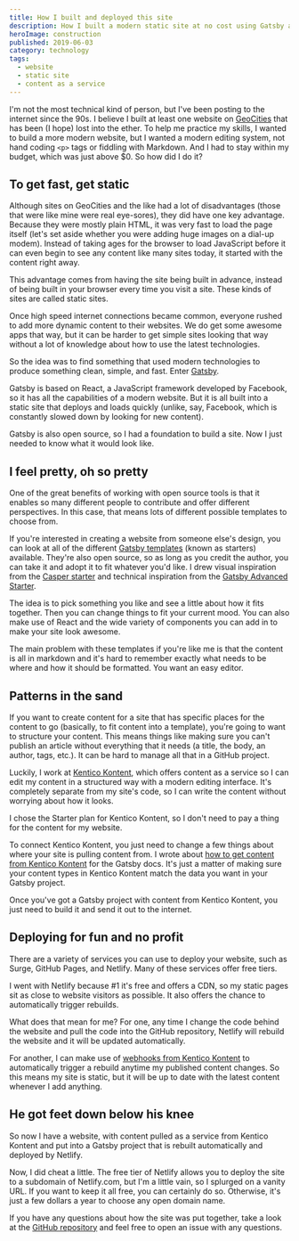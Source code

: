 ```yaml
---
title: How I built and deployed this site
description: How I built a modern static site at no cost using Gatsby and Kentico Kontent for Content as a Service.
heroImage: construction
published: 2019-06-03
category: technology
tags:
  - website
  - static site
  - content as a service
---
```


I'm not the most technical kind of person, but I've been posting to the internet since the 90s. I believe I built at least one website on [GeoCities](https://en.wikipedia.org/wiki/Yahoo!_GeoCities) that has been (I hope) lost into the ether. To help me practice my skills, I wanted to build a more modern website, but I wanted a modern editing system, not hand coding `<p>` tags or fiddling with Markdown. And I had to stay within my budget, which was just above $0. So how did I do it?

## To get fast, get static

Although sites on GeoCities and the like had a lot of disadvantages (those that were like mine were real eye-sores), they did have one key advantage. Because they were mostly plain HTML, it was very fast to load the page itself (let's set aside whether you were adding huge images on a dial-up modem). Instead of taking ages for the browser to load JavaScript before it can even begin to see any content like many sites today, it started with the content right away.

This advantage comes from having the site being built in advance, instead of being built in your browser every time you visit a site. These kinds of sites are called static sites.

Once high speed internet connections became common, everyone rushed to add more dynamic content to their websites. We do get some awesome apps that way, but it can be harder to get simple sites looking that way without a lot of knowledge about how to use the latest technologies.

So the idea was to find something that used modern technologies to produce something clean, simple, and fast. Enter [Gatsby](https://www.gatsbyjs.org/).

Gatsby is based on React, a JavaScript framework developed by Facebook, so it has all the capabilities of a modern website. But it is all built into a static site that deploys and loads quickly (unlike, say, Facebook, which is constantly slowed down by looking for new content).

Gatsby is also open source, so I had a foundation to build a site. Now I just needed to know what it would look like.

## I feel pretty, oh so pretty

One of the great benefits of working with open source tools is that it enables so many different people to contribute and offer different perspectives. In this case, that means lots of different possible templates to choose from.

If you're interested in creating a website from someone else's design, you can look at all of the different [Gatsby templates](https://www.gatsbyjs.org/starters/) (known as starters) available. They're also open source, so as long as you credit the author, you can take it and adopt it to fit whatever you'd like. I drew visual inspiration from the [Casper starter](https://github.com/haysclark/gatsby-starter-casper) and technical inspiration from the [Gatsby Advanced Starter](https://github.com/Vagr9K/gatsby-advanced-starter).

The idea is to pick something you like and see a little about how it fits together. Then you can change things to fit your current mood. You can also make use of React and the wide variety of components you can add in to make your site look awesome.

The main problem with these templates if you're like me is that the content is all in markdown and it's hard to remember exactly what needs to be where and how it should be formatted. You want an easy editor.

## Patterns in the sand

If you want to create content for a site that has specific places for the content to go (basically, to fit content into a template), you're going to want to structure your content. This means things like making sure you can't publish an article without everything that it needs (a title, the body, an author, tags, etc.). It can be hard to manage all that in a GitHub project.

Luckily, I work at [Kentico Kontent](https://kontent.ai/), which offers content as a service so I can edit my content in a structured way with a modern editing interface. It's completely separate from my site's code, so I can write the content without worrying about how it looks.

I chose the Starter plan for Kentico Kontent, so I don't need to pay a thing for the content for my website.

To connect Kentico Kontent, you just need to change a few things about where your site is pulling content from. I wrote about [how to get content from Kentico Kontent](https://www.gatsbyjs.org/docs/sourcing-from-kentico-kontent/) for the Gatsby docs. It's just a matter of making sure your content types in Kentico Kontent match the data you want in your Gatsby project.

Once you've got a Gatsby project with content from Kentico Kontent, you just need to build it and send it out to the internet.

## Deploying for fun and no profit

There are a variety of services you can use to deploy your website, such as Surge, GitHub Pages, and Netlify. Many of these services offer free tiers.

I went with Netlify because #1 it's free and offers a CDN, so my static pages sit as close to website visitors as possible. It also offers the chance to automatically trigger rebuilds.

What does that mean for me? For one, any time I change the code behind the website and pull the code into the GitHub repository, Netlify will rebuild the website and it will be updated automatically.

For another, I can make use of [webhooks from Kentico Kontent](https://docs.kontent.ai/tutorials/develop-apps/integrate/using-webhooks-for-automatic-updates) to automatically trigger a rebuild anytime my published content changes. So this means my site is static, but it will be up to date with the latest content whenever I add anything.

## He got feet down below his knee

So now I have a website, with content pulled as a service from Kentico Kontent and put into a Gatsby project that is rebuilt automatically and deployed by Netlify.

Now, I did cheat a little. The free tier of Netlify allows you to deploy the site to a subdomain of Netlify.com, but I'm a little vain, so I splurged on a vanity URL. If you want to keep it all free, you can certainly do so. Otherwise, it's just a few dollars a year to choose any open domain name.

If you have any questions about how the site was put together, take a look at the [GitHub repository](https://github.com/CollierCZ/CollierCZ) and feel free to open an issue with any questions.
